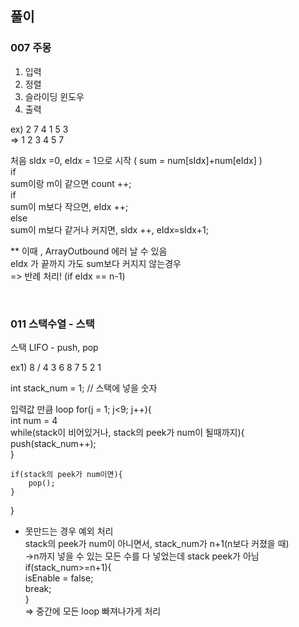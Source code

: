 ## 풀이
### 007 주몽

1. 입력   
2. 정렬  
3. 슬라이딩 윈도우  
4. 출력  
  
ex) 2 7 4 1 5 3  
=> 1 2 3 4 5 7  
  
  
처음 sIdx =0, eIdx = 1으로 시작 ( sum = num[sIdx]+num[eIdx] )  
if  
  sum이랑 m이 같으면 count ++;  
if  
  sum이 m보다 작으면, eIdx ++;  
else  
  sum이 m보다 같거나 커지면, sIdx ++, eIdx=sIdx+1;  
  
** 이때 , ArrayOutbound 에러 날 수 있음  
eIdx 가 끝까지 가도 sum보다 커지지 않는경우   
=> 반례 처리! (if eIdx == n-1)  
  
    
<br>


### 011 스택수열 - 스택  
스택 LIFO - push, pop  
  
ex1) 8 /  4 3 6 8 7 5 2 1  
  
int stack_num = 1; // 스택에 넣을 숫자  
  
입력값 만큼 loop for(j = 1; j<9; j++){  
	int num = 4  
	while(stack이 비어있거나, stack의 peek가 num이 될때까지){  
		 push(stack_num++);  
	}  
	
	if(stack의 peek가 num이면){  
		pop();  
	}  
  
}  
  
  
* 못만드는 경우 예외 처리  
stack의 peek가 num이 아니면서,  stack_num가 n+1(n보다 커졌을 때)  
->n까지 넣을 수 있는 모든 수를 다 넣었는데 stack peek가 아님  
 if(stack_num>=n+1){  
	isEnable = false;  
	break;  
 }  
=> 중간에 모든 loop 빠져나가게 처리  
